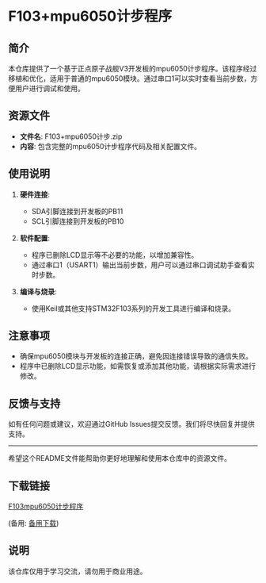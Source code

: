 # F103+mpu6050计步程序

## 简介
本仓库提供了一个基于正点原子战舰V3开发板的mpu6050计步程序。该程序经过移植和优化，适用于普通的mpu6050模块。通过串口1可以实时查看当前步数，方便用户进行调试和使用。

## 资源文件
- **文件名**: F103+mpu6050计步.zip
- **内容**: 包含完整的mpu6050计步程序代码及相关配置文件。

## 使用说明
1. **硬件连接**:
   - SDA引脚连接到开发板的PB11
   - SCL引脚连接到开发板的PB10

2. **软件配置**:
   - 程序已删除LCD显示等不必要的功能，以增加兼容性。
   - 通过串口1（USART1）输出当前步数，用户可以通过串口调试助手查看实时步数。

3. **编译与烧录**:
   - 使用Keil或其他支持STM32F103系列的开发工具进行编译和烧录。

## 注意事项
- 确保mpu6050模块与开发板的连接正确，避免因连接错误导致的通信失败。
- 程序中已删除LCD显示功能，如需恢复或添加其他功能，请根据实际需求进行修改。

## 反馈与支持
如有任何问题或建议，欢迎通过GitHub Issues提交反馈。我们将尽快回复并提供支持。

---

希望这个README文件能帮助你更好地理解和使用本仓库中的资源文件。

## 下载链接
[F103mpu6050计步程序](https://pan.quark.cn/s/75be04c7e74e) 

(备用: [备用下载](https://pan.baidu.com/s/1wgxaEIskK9SZSa5WqTX-Jw?pwd=1234))

## 说明

该仓库仅用于学习交流，请勿用于商业用途。
